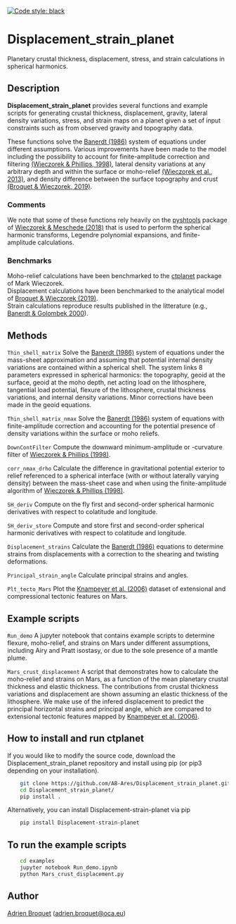 [![Code style: black](https://img.shields.io/badge/code%20style-black-000000.svg)](https://github.com/psf/black)

# Displacement_strain_planet

Planetary crustal thickness, displacement, stress, and strain calculations in spherical harmonics.

## Description

**Displacement_strain_planet** provides several functions and example scripts for generating crustal thickness, displacement, gravity, lateral density variations, stress, and strain maps on a planet given a set of input constraints such as from observed gravity and topography data.

These functions solve the [Banerdt (1986)](https://agupubs.onlinelibrary.wiley.com/doi/abs/10.1029/JB091iB01p00403) system of equations under different assumptions. Various improvements have been made to the model including the possibility to account for finite-amplitude correction and filtering [(Wieczorek & Phillips, 1998)](https://agupubs.onlinelibrary.wiley.com/doi/abs/10.1029/97JE03136), lateral density variations at any arbitrary depth and within the surface or moho-relief [(Wieczorek et al., 2013)](https://science.sciencemag.org/content/early/2012/12/04/science.1231530?versioned=true), and density difference between the surface topography and crust [(Broquet & Wieczorek, 2019)](https://agupubs.onlinelibrary.wiley.com/doi/abs/10.1029/2019JE005959). 

### Comments
We note that some of these functions rely heavily on the [pyshtools](https://shtools.github.io/SHTOOLS/) package of [Wieczorek & Meschede (2018)](https://agupubs.onlinelibrary.wiley.com/doi/full/10.1029/2018GC007529) that is used to perform the spherical harmonic transforms, Legendre polynomial expansions, and finite-amplitude calculations.

### Benchmarks
Moho-relief calculations have been benchmarked to the [ctplanet](https://github.com/MarkWieczorek/ctplanet) package of Mark Wieczorek.  
Displacement calculations have been benchmarked to the analytical model of [Broquet & Wieczorek (2019)](https://agupubs.onlinelibrary.wiley.com/doi/abs/10.1029/2019JE005959).  
Strain calculations reproduce results published in the litterature (e.g., [Banerdt & Golombek 2000](https://www.lpi.usra.edu/meetings/lpsc2000/pdf/2038.pdf)). 

## Methods
`Thin_shell_matrix` Solve the [Banerdt (1986)](https://agupubs.onlinelibrary.wiley.com/doi/abs/10.1029/JB091iB01p00403) system of equations under the mass-sheet approximation and assuming that potential internal density variations are contained within a spherical shell. The system links 8 parameters expressed in spherical harmonics: the topography, geoid at the surface, geoid at the moho depth, net acting load on the lithosphere, tangential load potential, flexure of the lithosphere, crustal thickness variations, and internal density variations. Minor corrections have been made in the geoid equations.

`Thin_shell_matrix_nmax` Solve the [Banerdt (1986)](https://agupubs.onlinelibrary.wiley.com/doi/abs/10.1029/JB091iB01p00403) system of equations with finite-amplitude correction and accounting for the potential presence of density variations within the surface or moho reliefs.

`DownContFilter` Compute the downward minimum-amplitude or -curvature filter of [Wieczorek & Phillips (1998)](https://agupubs.onlinelibrary.wiley.com/doi/abs/10.1029/97JE03136).

`corr_nmax_drho` Calculate the difference in gravitational potential exterior to relief referenced to a spherical interface (with or without laterally varying density) between the mass-sheet case and when using the finite-amplitude algorithm of [Wieczorek & Phillips (1998)](https://agupubs.onlinelibrary.wiley.com/doi/abs/10.1029/97JE03136).

`SH_deriv` Compute on the fly first and second-order spherical harmonic derivatives with respect to colatitude and longitude.

`SH_deriv_store` Compute and store first and second-order spherical harmonic derivatives with respect to colatitude and longitude.

`Displacement_strains` Calculate the [Banerdt (1986)](https://agupubs.onlinelibrary.wiley.com/doi/abs/10.1029/JB091iB01p00403) equations to determine strains from displacements with a correction to the shearing and twisting deformations.

`Principal_strain_angle` Calculate principal strains and angles.

`Plt_tecto_Mars` Plot the [Knampeyer et al. (2006)](https://agupubs.onlinelibrary.wiley.com/doi/full/10.1029/2006JE002708) dataset of extensional and compressional tectonic features on Mars.

## Example scripts
`Run_demo` A jupyter notebook that contains example scripts to determine flexure, moho-relief, and strains on Mars under different assumptions, including Airy and Pratt isostasy, or due to the sole presence of a mantle plume.

`Mars_crust_displacement` A script that demonstrates how to calculate the moho-relief and strains on Mars, as a function of the mean planetary crustal thickness and elastic thickness. The contributions from crustal thickness variations and displacement are shown assuming an elastic thickness of the lithosphere. We make use of the infered displacement to predict the principal horizontal strains and principal angle, which are compared to extensional tectonic features mapped by [Knampeyer et al. (2006)](https://agupubs.onlinelibrary.wiley.com/doi/full/10.1029/2006JE002708). 

## How to install and run ctplanet
If you would like to modify the source code, download the Displacement_strain_planet repository and install using pip (or pip3 depending on your installation).
```bash
    git clone https://github.com/AB-Ares/Displacement_strain_planet.git
    cd Displacement_strain_planet/
    pip install .
```
Alternatively, you can install Displacement-strain-planet via pip
```bash
    pip install Displacement-strain-planet
```

## To run the example scripts
```bash
    cd examples
    jupyter notebook Run_demo.ipynb
    python Mars_crust_displacement.py 
```

## Author
[Adrien Broquet](https://www.oca.eu/fr/adrien-broquet) (adrien.broquet@oca.eu)
